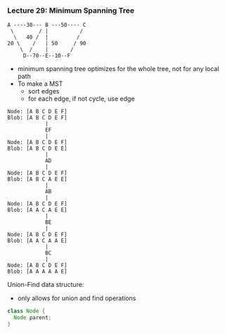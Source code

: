 ### Lecture 29: Minimum Spanning Tree

```
A ----30--- B ---50---- C
 \        / |          /
  \   40 /  |         / 
20 \    /   | 50     / 90
    \  /    |       /
     D--70--E--10--F 
```

- minimum spanning tree optimizes for the whole tree, not for any local path
- To make a MST
  - sort edges
  - for each edge, if not cycle, use edge

```
Node: [A B C D E F]
Blob: [A B C D E F]
            |
            EF
            |
Node: [A B C D E F]
Blob: [A B C D E E]
            |
            AD
            |
Node: [A B C D E F]
Blob: [A B C A E E]
            |
            AB
            |
Node: [A B C D E F]
Blob: [A A C A E E]
            |
            BE
            |
Node: [A B C D E F]
Blob: [A A C A A E]
            |
            BC
            |
Node: [A B C D E F]
Blob: [A A A A A E]
```

Union-Find data structure:

- only allows for union and find operations

```java
class Node {
  Node parent;
}
```



